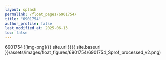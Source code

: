 ```yaml
---
layout: splash
permalink: /float_pages/6901754/
title: "6901754"
author_profile: false
last_modified_at: 2025-06-13
toc: false
---
```

 
6901754
![img-png]({{ site.url }}{{ site.baseurl }}/assets/images/float_figures/6901754/6901754_Sprof_processed_v2.png)